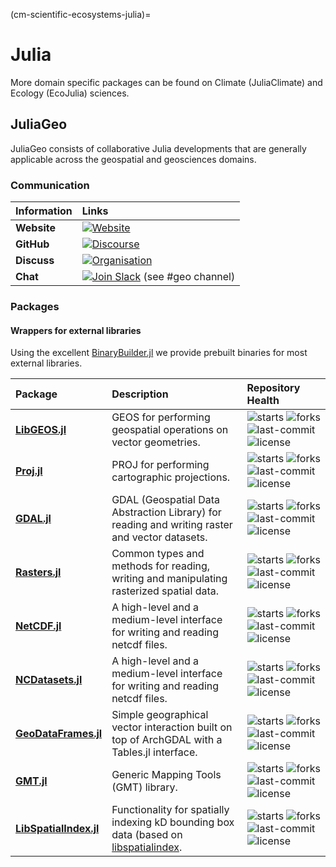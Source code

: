 (cm-scientific-ecosystems-julia)=

# Julia

More domain specific packages can be found on Climate (JuliaClimate) and Ecology (EcoJulia) sciences.

## JuliaGeo
JuliaGeo consists of collaborative Julia developments that are generally applicable across the geospatial and geosciences domains. 

### Communication
| Information | Links                                                                                                                                                                                                              |
|:------------|:-------------------------------------------------------------------------------------------------------------------------------------------------------------------------------------------------------------------|
| **Website** | [![Website](https://img.shields.io/badge/Website-blue.svg)](https://juliageo.org/)                                                                                                                                 |
| **GitHub**  | [![Discourse](https://img.shields.io/badge/GitHub-visit_organisation-yellow?logo=github&logoColor=whitesmoke)](https://github.com/JuliaGeo )                                                       |
| **Discuss** | [![Organisation](https://img.shields.io/discourse/https/discourse.julialang.org/status.svg?colorB=%234CB697&label=Discourse&logo=discourse)](https://discourse.julialang.org/c/domain/geo)                                         |
| **Chat**    | [![Join Slack](https://img.shields.io/badge/slack-join_chat-red?logo=Slack&style=flat-round&label=slack)](https://join.slack.com/t/julialang/shared_invite/zt-1ab2rnvlw-mfODD9DJC_apVEULyKXDrA) (see #geo channel) |

### Packages

#### Wrappers for external libraries

Using the excellent [BinaryBuilder.jl](https://binarybuilder.org/) we provide prebuilt
binaries for most external libraries.

| Package                                                                             | Description                                                                                             | Repository Health                                                                                                                                                                                                                                                                                                                                                  |
|:------------------------------------------------------------------------------------|:--------------------------------------------------------------------------------------------------------|:-------------------------------------------------------------------------------------------------------------------------------------------------------------------------------------------------------------------------------------------------------------------------------------------------------------------------------------------------------------------|
| **[LibGEOS.jl](https://github.com/JuliaGeo/LibGEOS.jl)**                            | GEOS for performing geospatial operations on vector geometries.                                         | ![starts](https://img.shields.io/github/stars/JuliaGeo/LibGEOS.jl?style=social) ![forks](https://img.shields.io/github/forks/JuliaGeo/LibGEOS.jl?style=social) ![last-commit](https://img.shields.io/github/last-commit/JuliaGeo/LibGEOS.jl.svg) ![license](https://img.shields.io/github/license/JuliaGeo/LibGEOS.jl.svg)                                         |
| **[Proj.jl](https://github.com/JuliaGeo/Proj.jl)**                                  | PROJ for performing cartographic projections.                                                           | ![starts](https://img.shields.io/github/stars/JuliaGeo/Proj.jl?style=social) ![forks](https://img.shields.io/github/forks/JuliaGeo/Proj.jl?style=social) ![last-commit](https://img.shields.io/github/last-commit/JuliaGeo/Proj.jl.svg) ![license](https://img.shields.io/github/license/JuliaGeo/Proj.jl.svg)                                                     |
| **[GDAL.jl](https://github.com/JuliaGeo/GDAL.jl)**                                  | GDAL (Geospatial Data Abstraction Library) for reading and writing raster and vector datasets.          | ![starts](https://img.shields.io/github/stars/JuliaGeo/GDAL.jl?style=social) ![forks](https://img.shields.io/github/forks/JuliaGeo/GDAL.jl?style=social) ![last-commit](https://img.shields.io/github/last-commit/JuliaGeo/GDAL.jl.svg) ![license](https://img.shields.io/github/license/JuliaGeo/GDAL.jl.svg)                                                     |
| **[Rasters.jl](https://github.com/JuliaGeo/Rasters.jl)**                            | Common types and methods for reading, writing and manipulating rasterized spatial data.                 | ![starts](https://img.shields.io/github/stars/rafaqz/Rasters.jl?style=social) ![forks](https://img.shields.io/github/forks/rafaqz/Rasters.jl?style=social) ![last-commit](https://img.shields.io/github/last-commit/rafaqz/Rasters.jl.svg) ![license](https://img.shields.io/github/license/rafaqz/Rasters.jl.svg)                                                 |
| **[NetCDF.jl](https://github.com/JuliaGeo/NetCDF.jl)**                              | A high-level and a medium-level interface for writing and reading netcdf files.                         | ![starts](https://img.shields.io/github/stars/JuliaGeo/NetCDF.jl?style=social) ![forks](https://img.shields.io/github/forks/JuliaGeo/NetCDF.jl?style=social) ![last-commit](https://img.shields.io/github/last-commit/JuliaGeo/NetCDF.jl.svg) ![license](https://img.shields.io/github/license/JuliaGeo/NetCDF.jl.svg)                                             |
| **[NCDatasets.jl](https://github.com/JuliaGeo/NCDatasets.jl)**                      | A high-level and a medium-level interface for writing and reading netcdf files.                         | ![starts](https://img.shields.io/github/stars/Alexander-Barth/NCDatasets.jl?style=social) ![forks](https://img.shields.io/github/forks/Alexander-Barth/NCDatasets.jl?style=social) ![last-commit](https://img.shields.io/github/last-commit/Alexander-Barth/NCDatasets.jl.svg) ![license](https://img.shields.io/github/license/Alexander-Barth/NCDatasets.jl.svg) |
| **[GeoDataFrames.jl](https://github.com/evetion/GeoDataFrames.jl)**                 | Simple geographical vector interaction built on top of ArchGDAL with a Tables.jl interface.             | ![starts](https://img.shields.io/github/stars/evetion/GeoDataFrames.jl?style=social) ![forks](https://img.shields.io/github/forks/evetion/GeoDataFrames.jl?style=social) ![last-commit](https://img.shields.io/github/last-commit/Alexander-Barth/NCDatasets.jl.svg) ![license](https://img.shields.io/github/license/evetion/GeoDataFrames.jl.svg)                |
| **[GMT.jl](https://github.com/joa-quim/GMT.jl)**                                    | Generic Mapping Tools (GMT) library.                                                                    | ![starts](https://img.shields.io/github/stars/joa-quim/GMT.jl?style=social) ![forks](https://img.shields.io/github/forks/joa-quim/GMT.jl?style=social) ![last-commit](https://img.shields.io/github/last-commit/joa-quim/GMT.jl.svg)  ![license](https://img.shields.io/github/license/joa-quim/GMT.jl.svg)                                                        |
| **[LibSpatialIndex.jl](https://github.com/JuliaGeo/LibSpatialIndex.jl)**            | Functionality for spatially indexing kD bounding box data (based on [libspatialindex](libspatialindex). | ![starts](https://img.shields.io/github/stars/evetion/GeoDataFrames.jl?style=social) ![forks](https://img.shields.io/github/forks/JuliaGeo/LibSpatialIndex.jl?style=social) ![last-commit](https://img.shields.io/github/last-commit/JuliaGeo/LibSpatialIndex.jl.svg)  ![license](https://img.shields.io/github/license/JuliaGeo/LibSpatialIndex.jl.svg)           |